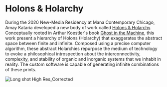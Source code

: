 # Holons & Holarchy
During the 2020 New-Media Residency at Mana Contemporary Chicago, Amay Kataria developed a new body of work called [Holons & Holarchy](https://amaykataria.com/#/Holon). Conceptually rooted in Arthur Koestler's book [Ghost in the Machine](https://en.wikipedia.org/wiki/The_Ghost_in_the_Machine), this work present a hierarchy of Holons (Holarchy) that exaggerates the abstract space between finite and infinite. Composed using a precise computer algorithm, these abstract Holarchies repurpose the medium of technology to evoke a philosophical introspection about the interconnectivity, complexity, and stability of organic and inorganic systems that we inhabit in reality. The custom software is capable of generating infinite combinations of these prints. 

![Long shot High Res_Corrected](https://user-images.githubusercontent.com/4178424/147969432-1dd92306-c886-4edc-bcc2-5e4f2af0694d.jpg)

